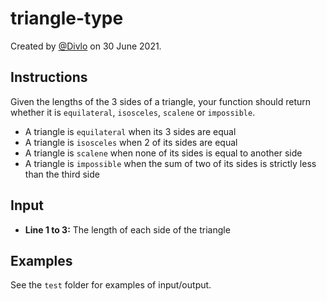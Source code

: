 # triangle-type

Created by [@Divlo](https://github.com/Divlo) on 30 June 2021.

## Instructions

Given the lengths of the 3 sides of a triangle, your function should return whether it is `equilateral`, `isosceles`, `scalene` or `impossible`.

- A triangle is `equilateral` when its 3 sides are equal
- A triangle is `isosceles` when 2 of its sides are equal
- A triangle is `scalene` when none of its sides is equal to another side
- A triangle is `impossible` when the sum of two of its sides is strictly less than the third side

## Input

- **Line 1 to 3:** The length of each side of the triangle

## Examples

See the `test` folder for examples of input/output.
